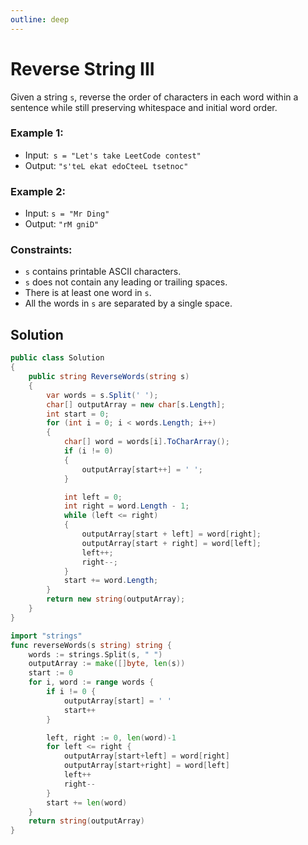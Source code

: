 ```yaml
---
outline: deep
---
```


# Reverse String III


Given a string `s`, reverse the order of characters in each word within a sentence while still preserving whitespace and initial word order.



### Example 1:

- Input:` s = "Let's take LeetCode contest"`
- Output: `"s'teL ekat edoCteeL tsetnoc"`

### Example 2:

- Input: `s = "Mr Ding"`
- Output: `"rM gniD"`


### Constraints:

- `s` contains printable ASCII characters.
- `s` does not contain any leading or trailing spaces.
- There is at least one word in `s`.
- All the words in `s` are separated by a single space.

## Solution

```C#
public class Solution
{
    public string ReverseWords(string s)
    {
        var words = s.Split(' ');
        char[] outputArray = new char[s.Length];
        int start = 0;
        for (int i = 0; i < words.Length; i++)
        {
            char[] word = words[i].ToCharArray();
            if (i != 0)
            {
                outputArray[start++] = ' ';
            }

            int left = 0;
            int right = word.Length - 1;
            while (left <= right)
            {
                outputArray[start + left] = word[right];
                outputArray[start + right] = word[left];
                left++;
                right--;
            }
            start += word.Length;
        }
        return new string(outputArray);
    }
}
```

```go
import "strings"
func reverseWords(s string) string {
    words := strings.Split(s, " ")
    outputArray := make([]byte, len(s))
    start := 0
    for i, word := range words {
        if i != 0 {
            outputArray[start] = ' '
            start++
        }

        left, right := 0, len(word)-1
        for left <= right {
            outputArray[start+left] = word[right]
            outputArray[start+right] = word[left]
            left++
            right--
        }
        start += len(word)
    }
    return string(outputArray)
}
```

